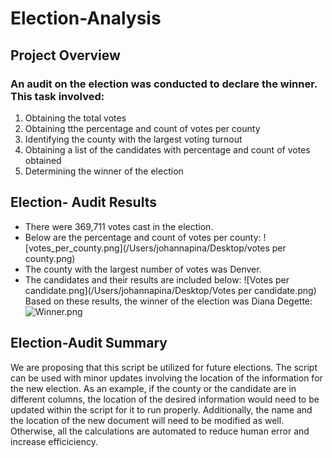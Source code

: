 # Election-Analysis
## Project Overview
### An audit on the election was conducted to declare the winner. This task involved:
1. Obtaining the total votes
2. Obtaining tthe percentage and count of votes per county
3. Identifying the county with the largest voting turnout
4. Obtaining a list of the candidates with percentage and count of votes obtained
5. Determining the winner of the election
## Election- Audit Results
- There were 369,711 votes cast in the election. 
- Below are the percentage and count of votes per county:
![votes_per_county.png](/Users/johannapina/Desktop/votes per county.png)
- The county with the largest number of votes was Denver.
- The candidates and their results are included below:
![Votes per candidate.png](/Users/johannapina/Desktop/Votes per candidate.png)
Based on these results, the winner of the election was Diana Degette:
![Winner.png](/Users/johannapina/Desktop/Winner.png)
## Election-Audit Summary
We are proposing that this script be utilized for future elections. The script can be used with minor updates involving the location of the information for the new election. As an example, if the county or the candidate are in different columns, the location of the desired information would need to be updated within the script for it to run properly.  Additionally, the name and the location of the new document will need to be modified as well. Otherwise, all the calculations are automated to reduce human error and increase efficiciency.


